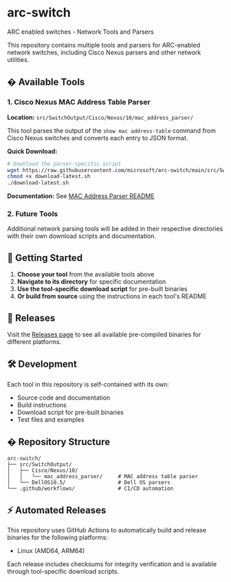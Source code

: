 # arc-switch

ARC enabled switches - Network Tools and Parsers

This repository contains multiple tools and parsers for ARC-enabled network switches, including Cisco Nexus parsers and other network utilities.

## � Available Tools

### 1. Cisco Nexus MAC Address Table Parser

**Location:** `src/SwitchOutput/Cisco/Nexus/10/mac_address_parser/`

This tool parses the output of the `show mac address-table` command from Cisco Nexus switches and converts each entry to JSON format.

**Quick Download:**

```bash
# Download the parser-specific script
wget https://raw.githubusercontent.com/microsoft/arc-switch/main/src/SwitchOutput/Cisco/Nexus/10/mac_address_parser/download-latest.sh
chmod +x download-latest.sh
./download-latest.sh
```

**Documentation:** See [MAC Address Parser README](src/SwitchOutput/Cisco/Nexus/10/mac_address_parser/README.md)

### 2. Future Tools

Additional network parsing tools will be added in their respective directories with their own download scripts and documentation.

## 🚀 Getting Started

1. **Choose your tool** from the available tools above
2. **Navigate to its directory** for specific documentation
3. **Use the tool-specific download script** for pre-built binaries
4. **Or build from source** using the instructions in each tool's README

## 🔗 Releases

Visit the [Releases page](https://github.com/microsoft/arc-switch/releases) to see all available pre-compiled binaries for different platforms.

## 🛠️ Development

Each tool in this repository is self-contained with its own:

- Source code and documentation
- Build instructions
- Download script for pre-built binaries
- Test files and examples

## � Repository Structure

```text
arc-switch/
├── src/SwitchOutput/
│   ├── Cisco/Nexus/10/
│   │   └── mac_address_parser/     # MAC address table parser
│   └── DellOS10.5/                 # Dell OS parsers
└── .github/workflows/              # CI/CD automation
```

## ⚡ Automated Releases

This repository uses GitHub Actions to automatically build and release binaries for the following platforms:

- Linux (AMD64, ARM64)

Each release includes checksums for integrity verification and is available through tool-specific download scripts.
